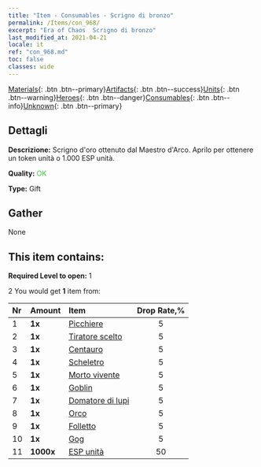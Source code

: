 ```yaml
---
title: "Item - Consumables - Scrigno di bronzo"
permalink: /Items/con_968/
excerpt: "Era of Chaos  Scrigno di bronzo"
last_modified_at: 2021-04-21
locale: it
ref: "con_968.md"
toc: false
classes: wide
---
```

 [Materials](/it/Items/){: .btn .btn--primary}[Artifacts](/it/Items/Artifacts/){: .btn .btn--success}[Units](/it/Items/Units/){: .btn .btn--warning}[Heroes](/it/Items/Heroes/){: .btn .btn--danger}[Consumables](/it/Items/Consumables/){: .btn .btn--info}[Unknown](/it/Items/Unknown/){: .btn .btn--primary}

## Dettagli
 **Descrizione:** Scrigno d'oro ottenuto dal Maestro d'Arco. Aprilo per ottenere un token unità o 1.000 ESP unità.

 **Quality:** <span style="color: #32CD32">OK</span>

 **Type:** Gift

## Gather

  None

## This item contains:

 **Required Level to open:** 1

 2 You would get **1** item  from:

  | Nr | Amount |     Item    | Drop Rate,% |
  |:---|:-------|:------------|:---------:|
  | 1 |  **1x** | [Picchiere](/it/Items/unt_190/) | 5 | 
  | 2 |  **1x** | [Tiratore scelto](/it/Items/unt_191/) | 5 | 
  | 3 |  **1x** | [Centauro](/it/Items/unt_199/) | 5 | 
  | 4 |  **1x** | [Scheletro](/it/Items/unt_208/) | 5 | 
  | 5 |  **1x** | [Morto vivente](/it/Items/unt_209/) | 5 | 
  | 6 |  **1x** | [Goblin](/it/Items/unt_217/) | 5 | 
  | 7 |  **1x** | [Domatore di lupi](/it/Items/unt_218/) | 5 | 
  | 8 |  **1x** | [Orco](/it/Items/unt_219/) | 5 | 
  | 9 |  **1x** | [Folletto](/it/Items/unt_226/) | 5 | 
  | 10 |  **1x** | [Gog](/it/Items/unt_227/) | 5 | 
  | 11 |  **1000x** | [ESP unità](/it/Items/con_902/) | 50 | 
